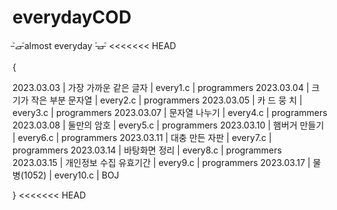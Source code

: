 # everydayCOD
˃̵ࡇ˂̵almost everyday ˃̵ࡇ˂̵
<<<<<<< HEAD

{

2023.03.03 | 가장 가까운 같은 글자 | every1.c | programmers
2023.03.04 | 크기가 작은 부분 문자열 | every2.c | programmers
2023.03.05 | 카 드 뭉 치 | every3.c | programmers
2023.03.07 | 문자열 나누기 | every4.c | programmers
2023.03.08 | 둘만의 암호 | every5.c | programmers
2023.03.10 | 햄버거 만들기 | every6.c | programmers
2023.03.11 | 대충 만든 자판 | every7.c | programmers
2023.03.14 | 바탕화면 정리 | every8.c | programmers
2023.03.15 | 개인정보 수집 유효기간 | every9.c | programmers
2023.03.17 | 물병(1052) |  every10.c | BOJ

}
<<<<<<< HEAD